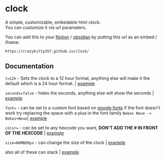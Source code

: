 # clock
A simple, customizable, embedable html clock.  
You can customize it via url paramaters.  

You can add this to your [Notion](https://www.notion.so/) / [obsidian](https://obsidian.md/) by putting this url as an embed / iframe: 
```
https://crazykitty357.github.io/clock/
```
## Documentation
```t=12h``` - Sets the clock to a 12 hour format, anything else will make it the default which is a 24 hour format. | [example](https://crazykitty357.github.io/clock/?t=12h) 

```seconds=false``` - hides the seconds, anything else will show the seconds | [example](https://crazykitty357.github.io/clock/?seconds=false)

```font=``` - can be set to a custom font based on [google fonts](https://fonts.google.com) if the font doesn't work try replacing the space with a plus in the font family ```Bebas Neue -> Bebas+Neue```| [example](https://crazykitty357.github.io/clock/?font=Tiny5)

```color=``` - can be set to any hexcode you want, **DON'T ADD THE # IN FRONT OF THE HEXCODE** | [example](https://crazykitty357.github.io/clock/?color=ad540f)

```size=NUMBERpx``` - can change the size of the clock | [example](https://crazykitty357.github.io/clock/?size=50px)

also all of these can stack | [example](https://crazykitty357.github.io/clock/?t=12h&seconds=false&font=Tiny5&color=ad540f&size=50px)
